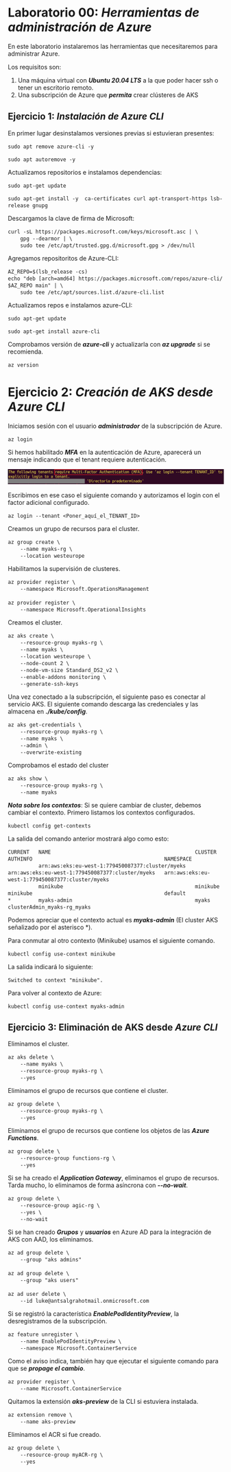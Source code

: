 # Laboratorio 00: ***Herramientas de administración de Azure***

En este laboratorio instalaremos las herramientas que necesitaremos para administrar Azure.

Los requisitos son:

1. Una máquina virtual con ***Ubuntu 20.04 LTS*** a la que poder hacer ssh o tener un escritorio remoto.
2. Una subscripción de Azure que ***permita*** crear clústeres de AKS


## Ejercicio 1: ***Instalación de Azure CLI***

En primer lugar desinstalamos versiones previas si estuvieran presentes:
```
sudo apt remove azure-cli -y
```
```
sudo apt autoremove -y
```

Actualizamos repositorios e instalamos dependencias:
```
sudo apt-get update
```
```
sudo apt-get install -y  ca-certificates curl apt-transport-https lsb-release gnupg
```

Descargamos la clave de firma de Microsoft:
```
curl -sL https://packages.microsoft.com/keys/microsoft.asc | \
    gpg --dearmor | \
    sudo tee /etc/apt/trusted.gpg.d/microsoft.gpg > /dev/null
```

Agregamos repositoritos de Azure-CLI:
```
AZ_REPO=$(lsb_release -cs) 
echo "deb [arch=amd64] https://packages.microsoft.com/repos/azure-cli/ $AZ_REPO main" | \
    sudo tee /etc/apt/sources.list.d/azure-cli.list
```

Actualizamos repos e instalamos azure-CLI:
```
sudo apt-get update
```
```
sudo apt-get install azure-cli
```

Comprobamos versión de ***azure-cli*** y actualizarla con ***az upgrade*** si se recomienda.
```
az version
```


# Ejercicio 2: ***Creación de AKS desde Azure CLI*** 

Iniciamos sesión con el usuario ***administrador*** de la subscripción de Azure.
```
az login
```

Si hemos habilitado ***MFA*** en la autenticación de Azure, aparecerá un mensaje indicando que el tenant requiere autenticación.

![Advertencia legal](../img/202211191023.png)

Escribimos en ese caso el siguiente comando y autorizamos el login con el factor adicional configurado.
```
az login --tenant <Poner_aquí_el_TENANT_ID>
```

Creamos un grupo de recursos para el cluster.
```
az group create \
    --name myaks-rg \
    --location westeurope
```

Habilitamos la supervisión de clusteres.
```
az provider register \
    --namespace Microsoft.OperationsManagement

az provider register \
    --namespace Microsoft.OperationalInsights
```

Creamos el cluster. 
```
az aks create \
    --resource-group myaks-rg \
    --name myaks \
    --location westeurope \
    --node-count 2 \
    --node-vm-size Standard_DS2_v2 \
    --enable-addons monitoring \
    --generate-ssh-keys
```

Una vez conectado a la subscripción, el siguiente paso es conectar al servicio AKS. El siguiente comando descarga las credenciales y las almacena en ***./kube/config***.
```
az aks get-credentials \
    --resource-group myaks-rg \
    --name myaks \
    --admin \
    --overwrite-existing
```

Comprobamos el estado del cluster
```
az aks show \
    --resource-group myaks-rg \
    --name myaks
```

***Nota sobre los contextos***: Si se quiere cambiar de cluster, debemos cambiar el contexto. Primero listamos los contextos configurados.
```
kubectl config get-contexts
```

La salida del comando anterior mostrará algo como esto:
```
CURRENT   NAME                                               CLUSTER                                            AUTHINFO                                           NAMESPACE
          arn:aws:eks:eu-west-1:779450087377:cluster/myeks   arn:aws:eks:eu-west-1:779450087377:cluster/myeks   arn:aws:eks:eu-west-1:779450087377:cluster/myeks   
          minikube                                           minikube                                           minikube                                           default
*         myaks-admin                                        myaks                                              clusterAdmin_myaks-rg_myaks  
```

Podemos apreciar que el contexto actual es ***myaks-admin*** (El cluster AKS señalizado por el asterisco *).

Para conmutar al otro contexto (Minikube) usamos el siguiente comando.
```
kubectl config use-context minikube
```

La salida indicará lo siguiente:
```
Switched to context "minikube".
```

Para volver al contexto de Azure:
```
kubectl config use-context myaks-admin
```


## Ejercicio 3: Eliminación de AKS desde ***Azure CLI***

Eliminamos el cluster.
```
az aks delete \
    --name myaks \
    --resource-group myaks-rg \
    --yes
```

Eliminamos el grupo de recursos que contiene el cluster.
```
az group delete \
    --resource-group myaks-rg \
    --yes
```

Eliminamos el grupo de recursos que contiene los objetos de las ***Azure Functions***.
```
az group delete \
    --resource-group functions-rg \
    --yes
```

Si se ha creado el ***Application Gateway***, eliminamos el grupo de recursos. Tarda mucho, lo eliminamos de forma asíncrona con ***--no-wait***.
```
az group delete \
    --resource-group agic-rg \
    --yes \
    --no-wait
```

Si se han creado ***Grupos*** y ***usuarios*** en Azure AD para la integración de AKS con AAD, los eliminamos.
```
az ad group delete \
    --group "aks admins"

az ad group delete \
    --group "aks users"

az ad user delete \
    --id luke@antsalgrahotmail.onmicrosoft.com
```

Si se registró la característica ***EnablePodIdentityPreview***, la desregistramos de la subscripción.
```
az feature unregister \
    --name EnablePodIdentityPreview \
    --namespace Microsoft.ContainerService
```

Como el aviso indica, también hay que ejecutar el siguiente comando para que se ***propage el cambio***.
```
az provider register \
    --name Microsoft.ContainerService
```

Quitamos la extensión ***aks-preview*** de la CLI si estuviera instalada.
```
az extension remove \
    --name aks-preview
```

Eliminamos el ACR si fue creado.
```
az group delete \
    --resource-group myACR-rg \
    --yes
```